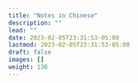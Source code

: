 ```yaml
---
title: "Notes in Chinese"
description: ""
lead: ""
date: 2023-02-05T23:31:53-05:00
lastmod: 2023-02-05T23:31:53-05:00
draft: false
images: []
weight: 130
---
```

